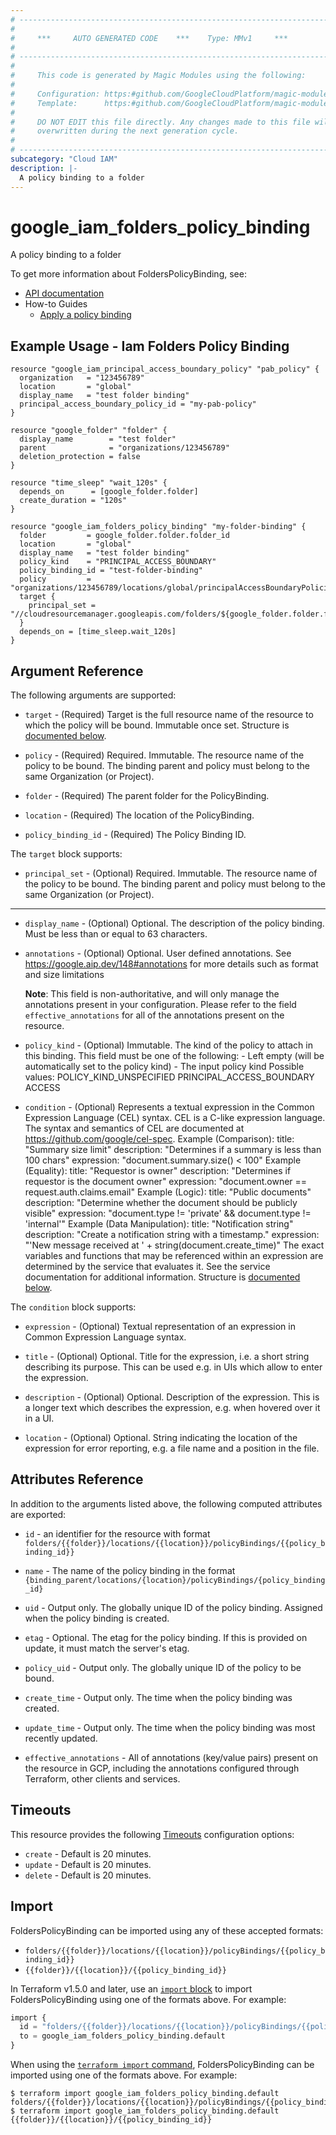 ```yaml
---
# ----------------------------------------------------------------------------
#
#     ***     AUTO GENERATED CODE    ***    Type: MMv1     ***
#
# ----------------------------------------------------------------------------
#
#     This code is generated by Magic Modules using the following:
#
#     Configuration: https:#github.com/GoogleCloudPlatform/magic-modules/tree/main/mmv1/products/iam3/FoldersPolicyBinding.yaml
#     Template:      https:#github.com/GoogleCloudPlatform/magic-modules/tree/main/mmv1/templates/terraform/resource.html.markdown.tmpl
#
#     DO NOT EDIT this file directly. Any changes made to this file will be
#     overwritten during the next generation cycle.
#
# ----------------------------------------------------------------------------
subcategory: "Cloud IAM"
description: |-
  A policy binding to a folder
---
```


# google_iam_folders_policy_binding

A policy binding to a folder


To get more information about FoldersPolicyBinding, see:

* [API documentation](https://cloud.google.com/iam/docs/reference/rest/v3/folders.locations.policyBindings)
* How-to Guides
    * [Apply a policy binding](https://cloud.google.com/iam/docs/principal-access-boundary-policies-create#create_binding)

## Example Usage - Iam Folders Policy Binding


```hcl
resource "google_iam_principal_access_boundary_policy" "pab_policy" {
  organization   = "123456789"
  location       = "global"
  display_name   = "test folder binding"
  principal_access_boundary_policy_id = "my-pab-policy"
}

resource "google_folder" "folder" {
  display_name        = "test folder"
  parent              = "organizations/123456789"
  deletion_protection = false
}

resource "time_sleep" "wait_120s" {
  depends_on      = [google_folder.folder]
  create_duration = "120s"
}

resource "google_iam_folders_policy_binding" "my-folder-binding" {
  folder         = google_folder.folder.folder_id
  location       = "global"
  display_name   = "test folder binding"
  policy_kind    = "PRINCIPAL_ACCESS_BOUNDARY"
  policy_binding_id = "test-folder-binding"
  policy         = "organizations/123456789/locations/global/principalAccessBoundaryPolicies/${google_iam_principal_access_boundary_policy.pab_policy.principal_access_boundary_policy_id}"
  target {
    principal_set = "//cloudresourcemanager.googleapis.com/folders/${google_folder.folder.folder_id}"
  }
  depends_on = [time_sleep.wait_120s]
}
```

## Argument Reference

The following arguments are supported:


* `target` -
  (Required)
  Target is the full resource name of the resource to which the policy will be bound. Immutable once set.
  Structure is [documented below](#nested_target).

* `policy` -
  (Required)
  Required. Immutable. The resource name of the policy to be bound. The binding parent and policy must belong to the same Organization (or Project).

* `folder` -
  (Required)
  The parent folder for the PolicyBinding.

* `location` -
  (Required)
  The location of the PolicyBinding.

* `policy_binding_id` -
  (Required)
  The Policy Binding ID.


<a name="nested_target"></a>The `target` block supports:

* `principal_set` -
  (Optional)
  Required. Immutable. The resource name of the policy to be bound.
  The binding parent and policy must belong to the same Organization (or Project).

- - -


* `display_name` -
  (Optional)
  Optional. The description of the policy binding. Must be less than or equal to 63 characters.

* `annotations` -
  (Optional)
  Optional. User defined annotations. See https://google.aip.dev/148#annotations for more details such as format and size limitations

  **Note**: This field is non-authoritative, and will only manage the annotations present in your configuration.
  Please refer to the field `effective_annotations` for all of the annotations present on the resource.

* `policy_kind` -
  (Optional)
  Immutable. The kind of the policy to attach in this binding. This
  field must be one of the following:  - Left empty (will be automatically set
  to the policy kind) - The input policy kind   Possible values:  POLICY_KIND_UNSPECIFIED PRINCIPAL_ACCESS_BOUNDARY ACCESS

* `condition` -
  (Optional)
  Represents a textual expression in the Common Expression Language
  (CEL) syntax. CEL is a C-like expression language. The syntax and semantics of
  CEL are documented at https://github.com/google/cel-spec.
  Example (Comparison):
  title: \"Summary size limit\"
  description: \"Determines if a summary is less than 100 chars\"
  expression: \"document.summary.size() < 100\"
  Example
  (Equality):
  title: \"Requestor is owner\"
  description: \"Determines if requestor is the document owner\"
  expression: \"document.owner == request.auth.claims.email\"  Example
  (Logic):
  title: \"Public documents\"
  description: \"Determine whether the document should be publicly visible\"
  expression: \"document.type != 'private' && document.type != 'internal'\"
  Example (Data Manipulation):
  title: \"Notification string\"
  description: \"Create a notification string with a timestamp.\"
  expression: \"'New message received at ' + string(document.create_time)\"
  The exact variables and functions that may be referenced within an expression are
  determined by the service that evaluates it. See the service documentation for
  additional information.
  Structure is [documented below](#nested_condition).


<a name="nested_condition"></a>The `condition` block supports:

* `expression` -
  (Optional)
  Textual representation of an expression in Common Expression Language syntax.

* `title` -
  (Optional)
  Optional. Title for the expression, i.e. a short string describing its purpose. This can be used e.g. in UIs which allow to enter the expression.

* `description` -
  (Optional)
  Optional. Description of the expression. This is a longer text which describes the expression, e.g. when hovered over it in a UI.

* `location` -
  (Optional)
  Optional. String indicating the location of the expression for error reporting, e.g. a file name and a position in the file.

## Attributes Reference

In addition to the arguments listed above, the following computed attributes are exported:

* `id` - an identifier for the resource with format `folders/{{folder}}/locations/{{location}}/policyBindings/{{policy_binding_id}}`

* `name` -
  The name of the policy binding in the format `{binding_parent/locations/{location}/policyBindings/{policy_binding_id}`

* `uid` -
  Output only. The globally unique ID of the policy binding. Assigned when the policy binding is created.

* `etag` -
  Optional. The etag for the policy binding. If this is provided on update, it must match the server's etag.

* `policy_uid` -
  Output only. The globally unique ID of the policy to be bound.

* `create_time` -
  Output only. The time when the policy binding was created.

* `update_time` -
  Output only. The time when the policy binding was most recently updated.

* `effective_annotations` -
  All of annotations (key/value pairs) present on the resource in GCP, including the annotations configured through Terraform, other clients and services.


## Timeouts

This resource provides the following
[Timeouts](https://developer.hashicorp.com/terraform/plugin/sdkv2/resources/retries-and-customizable-timeouts) configuration options:

- `create` - Default is 20 minutes.
- `update` - Default is 20 minutes.
- `delete` - Default is 20 minutes.

## Import


FoldersPolicyBinding can be imported using any of these accepted formats:

* `folders/{{folder}}/locations/{{location}}/policyBindings/{{policy_binding_id}}`
* `{{folder}}/{{location}}/{{policy_binding_id}}`


In Terraform v1.5.0 and later, use an [`import` block](https://developer.hashicorp.com/terraform/language/import) to import FoldersPolicyBinding using one of the formats above. For example:

```tf
import {
  id = "folders/{{folder}}/locations/{{location}}/policyBindings/{{policy_binding_id}}"
  to = google_iam_folders_policy_binding.default
}
```

When using the [`terraform import` command](https://developer.hashicorp.com/terraform/cli/commands/import), FoldersPolicyBinding can be imported using one of the formats above. For example:

```
$ terraform import google_iam_folders_policy_binding.default folders/{{folder}}/locations/{{location}}/policyBindings/{{policy_binding_id}}
$ terraform import google_iam_folders_policy_binding.default {{folder}}/{{location}}/{{policy_binding_id}}
```

